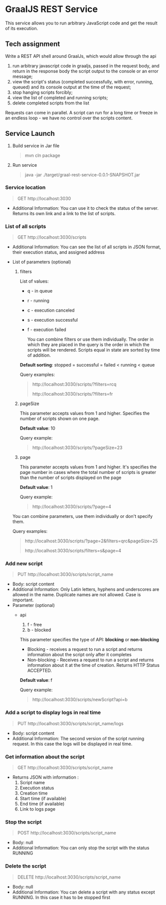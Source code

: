 # GraalJS REST Service
This service allows you to run arbitrary JavaScript code and get the result of its execution.

## Tech assignment
Write a REST API shell around GraalJs, which would allow through the api

1) run arbitrary javascript code in graaljs, passed in the request body, and return in the response body the script output to the console or an error message;
2) view the script's status (completed successfully, with error, running, queued) and its console output at the time of the request;
3) stop hanging scripts forcibly;
4) view the list of completed and running scripts;
5) delete completed scripts from the list

Requests can come in parallel. A script can run for a long time or freeze in an endless loop - we have no control over the scripts content.

## Service Launch
1. Build service in Jar file
   > mvn cln package
2. Run service
   > java -jar ./target/graal-rest-service-0.0.1-SNAPSHOT.jar


### Service location
> GET http://localhost:3030
* Additional Information: You can use it to check the status of the server. Returns its own link and a link to the list of scripts.

### List of all scripts
> GET http://localhost:3030/scripts
* Additional Information: You can see the list of all scripts in JSON format, their execution status, and assigned address
* List of parameters (optional)
    1. filters
       
       List of values:
        * q - in queue
        * r - running
        * c - execution canceled
        * s - execution successful
        * f - execution failed
          
          You can combine filters or use them individually. The order in which they are placed in the query is the order in which the scripts will be rendered. Scripts equal in state are sorted by time of addition.
          
       **Default sorting**: stopped = successful = failed < running < queue
          
       Query examples:
          > http://localhost:3030/scripts/?filters=rcq
       >
          > http://localhost:3030/scripts/?filters=fr

    2. pageSize
       
       This parameter accepts values from 1 and higher. Specifies the number of scripts shown on one page.
       
       **Default value**: 10
       
       Query example:
       > http://localhost:3030/scripts/?pageSize=23

    3. page
       
       This parameter accepts values from 1 and higher. It's specifies the page number in cases where the total number of scripts is greater than the number of scripts displayed on the page
       
       **Default value**: 1
       
       Query example:
       > http://localhost:3030/scripts/?page=4

  You can combine parameters, use them individually or don't specify them.
    
  Query examples:
    > http://localhost:3030/scripts/?page=2&filters=qrc&pageSize=25
  > 
    > http://localhost:3030/scripts/filters=s&page=4


### Add new script
> PUT http://localhost:3030/scripts/script_name
* Body: script content
* Additional Information: Only Latin letters, hyphens and underscores are allowed in the name. Duplicate names are not allowed. Case is important.
* Parameter (optional)
    * api
        1. f - free
        2. b - blocked

      This parameter specifies the type of API: **blocking** or **non-blocking**
        * Blocking - receives a request to run a script and returns information about the script only after it completes
        * Non-blocking - Receives a request to run a script and returns information about it at the time of creation. Returns HTTP Status ACCEPTED.

      **Default value**: f

      Query example:
      > http://localhost:3030/scripts/newScript?api=b


### Add a script to display logs in real time
> PUT http://localhost:3030/scripts/script_name/logs
* Body: script content
* Additional Information: The second version of the script running request. In this case the logs will be displayed in real time.

### Get information about the script
> GET http://localhost:3030/scripts/script_name
* Returns JSON with information :
    1. Script name
    2. Execution status
    3. Creation time
    4. Start time (if available)
    5. End time (if available)
    6. Link to logs page

### Stop the script
> POST http://localhost:3030/scripts/script_name
* Body: null
* Additional Information: You can only stop the script with the status RUNNING

### Delete the script
> DELETE http://localhost:3030/scripts/script_name
* Body: null
* Additional Information: You can delete a script with any status except RUNNING. In this case it has to be stopped first